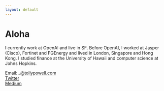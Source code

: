 ```yaml
---
layout: default
---
```


# Aloha

I currently work at OpenAI and live in SF. Before OpenAI, I worked at Jasper (Cisco), Fortinet and FGEnergy and lived in London, Singapore and Hong Kong. I studied finance at the University of Hawaii and computer science at Johns Hopkins. 

Email: _@tollypowell.com \
[Twitter](https://www.twitter.com/tollypowell) \
[Medium](https://medium.com/@tollypowell)
